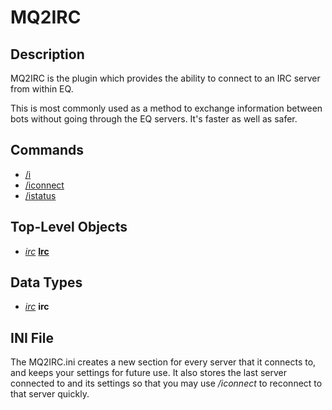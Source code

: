 # MQ2IRC

## Description

MQ2IRC is the plugin which provides the ability to connect to an IRC server from within EQ.

This is most commonly used as a method to exchange information between bots without going through the EQ servers. It's faster as well as safer.

## Commands

* [/i](commands/i.md)
* [/iconnect](commands/iconnect.md)
* [/istatus](commands/istatus.md)

## Top-Level Objects

* [_irc_](mq2irc-datatype-irc.md) [**Irc**](tlo-irc.md)

## Data Types

* [_irc_](mq2irc-datatype-irc.md) **irc**

## INI File

The MQ2IRC.ini creates a new section for every server that it connects to, and keeps your settings for future use. It also stores the last server connected to and its settings so that you may use _/iconnect_ to reconnect to that server quickly.
